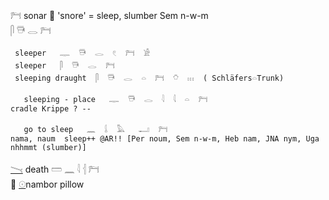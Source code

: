 𓁀 sonar 🌙 'snore' = sleep, slumber Sem n-w-m  
𓋴  𓇥  𓂋  𓁀  


```  
 sleeper   𓊃  𓇥  𓂋  𓏲  𓁀  𓀀  
 sleeper   𓋴  𓇥  𓂋  𓁀  
 sleeping draught  𓋴  𓇥  𓂋  𓏏  𓁀  𓏋  𓏥  ( Schläfers𓏏Trunk)  

   sleeping - place   𓊃  𓇥  𓂋  𓇋  𓇋  𓏏  𓁀  
cradle Krippe ? --  

   go to sleep   𓈖  𓌰  𓅓   𓂝  𓁀  
nama, naum  sleep++ @AR!! [Per noum, Sem n-w-m, Heb nam, JNA nym, Uga nhhmmt (slumber)]  
```  
[𓏱](𓏱) death 𓏠  𓈖  𓇋  𓐪  𓁀  
🌙 [𓇳](𓇳)nambor pillow  
